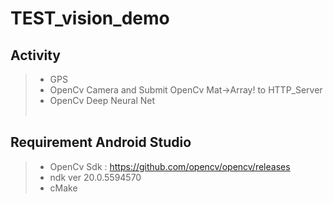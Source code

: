 # TEST_vision_demo

Activity
------------------------------------------
> * GPS
> * OpenCv Camera and Submit OpenCv Mat->Array! to HTTP_Server
> * OpenCv Deep Neural Net
<br><br>

Requirement Android Studio
-------------------------------------------
> * OpenCv Sdk : https://github.com/opencv/opencv/releases
> * ndk ver 20.0.5594570
> * cMake 
